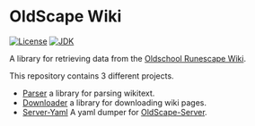 # OldScape Wiki
[![License](https://img.shields.io/github/license/guthix/OldScape-Wiki)](https://github.com/guthix/OldScape-Wiki/blob/master/LICENSE)
[![JDK](https://img.shields.io/badge/JDK-11%2B-blue)](https://openjdk.java.net/projects/jdk/11/)

A library for retrieving data from the [Oldschool Runescape Wiki](https://oldschool.runescape.wiki/).

This repository contains 3 different projects.
* [Parser](https://github.com/guthix/OldScape-Wiki/tree/master/parser) a library for parsing wikitext.
* [Downloader](https://github.com/guthix/OldScape-Wiki/tree/master/downloader) a library for downloading wiki pages.
* [Server-Yaml](https://github.com/guthix/OldScape-Wiki/tree/master/server-yaml) A yaml dumper for 
[OldScape-Server](https://github.com/guthix/OldScape-Server).
